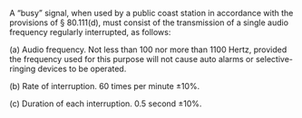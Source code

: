 A “busy” signal, when used by a public coast station in accordance with the provisions of § 80.111(d), must consist of the transmission of a single audio frequency regularly interrupted, as follows:

(a) Audio frequency. Not less than 100 nor more than 1100 Hertz, provided the frequency used for this purpose will not cause auto alarms or selective-ringing devices to be operated.

(b) Rate of interruption. 60 times per minute ±10%.

(c) Duration of each interruption. 0.5 second ±10%.

